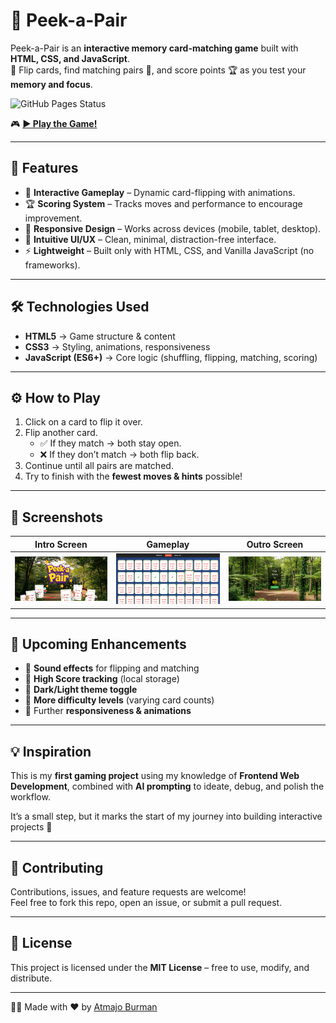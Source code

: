 # 🎴 Peek-a-Pair  

Peek-a-Pair is an **interactive memory card-matching game** built with **HTML, CSS, and JavaScript**.  
🔄 Flip cards, find matching pairs 🎯, and score points 🏆 as you test your **memory and focus**.  

![GitHub Pages Status](https://github.com/atmajoburman/Peek-a-Pair/actions/workflows/pages/pages-build-deployment/badge.svg)

🎮 **[▶️ Play the Game!](https://atmajoburman.github.io/Peek-a-Pair/)**  

---

## 🚀 Features  

- 🎴 **Interactive Gameplay** – Dynamic card-flipping with animations.  
- 🏆 **Scoring System** – Tracks moves and performance to encourage improvement.  
- 📱 **Responsive Design** – Works across devices (mobile, tablet, desktop).  
- 🎨 **Intuitive UI/UX** – Clean, minimal, distraction-free interface.  
- ⚡ **Lightweight** – Built only with HTML, CSS, and Vanilla JavaScript (no frameworks).  

---

## 🛠️ Technologies Used  

- **HTML5** → Game structure & content  
- **CSS3** → Styling, animations, responsiveness  
- **JavaScript (ES6+)** → Core logic (shuffling, flipping, matching, scoring)  

---

## ⚙️ How to Play  

1. Click on a card to flip it over.  
2. Flip another card.  
   - ✅ If they match → both stay open.  
   - ❌ If they don’t match → both flip back.  
3. Continue until all pairs are matched.  
4. Try to finish with the **fewest moves & hints** possible!  

---

## 📸 Screenshots  

| Intro Screen | Gameplay | Outro Screen |  
|--------------|----------|--------------|  
| ![Intro Screenshot](INTRO_SCREEN.png) | ![Gameplay Screenshot](GAMEPLAY_SCREEN.png) | ![Outro Screenshot](OUTRO_SCREEN.png) |  


---

## 📌 Upcoming Enhancements  

- 🎵 **Sound effects** for flipping and matching  
- 🏅 **High Score tracking** (local storage)  
- 🌙 **Dark/Light theme toggle**  
- 🔄 **More difficulty levels** (varying card counts)  
- 📱 Further **responsiveness & animations**  

---

## 💡 Inspiration  

This is my **first gaming project** using my knowledge of **Frontend Web Development**, combined with **AI prompting** to ideate, debug, and polish the workflow.  

It’s a small step, but it marks the start of my journey into building interactive projects 🚀  

---

## 🤝 Contributing  

Contributions, issues, and feature requests are welcome!  
Feel free to fork this repo, open an issue, or submit a pull request.  

---

## 📜 License  

This project is licensed under the **MIT License** – free to use, modify, and distribute.  

---

👨‍💻 Made with ❤️ by [Atmajo Burman](www.linkedin.com/in/atmajo-burman-b797b131a)  

